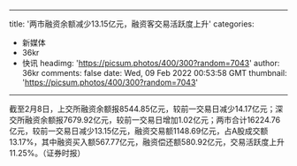 
---
title: '两市融资余额减少13.15亿元，融资客交易活跃度上升'
categories: 
 - 新媒体
 - 36kr
 - 快讯
headimg: 'https://picsum.photos/400/300?random=7043'
author: 36kr
comments: false
date: Wed, 09 Feb 2022 00:53:58 GMT
thumbnail: 'https://picsum.photos/400/300?random=7043'
---

<div>   
截至2月8日，上交所融资余额报8544.85亿元，较前一交易日减少14.17亿元；深交所融资余额报7679.92亿元，较前一交易日增加1.02亿元；两市合计16224.76亿元，较前一交易日减少13.15亿元，融资交易额1148.69亿元，占A股成交额13.17%，其中融资买入额567.77亿元，融资偿还额580.92亿元，交易活跃度上升11.25%。（证券时报）  
</div>
            